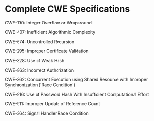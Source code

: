 

# Complete CWE Specifications

CWE-190: Integer Overflow or Wraparound

CWE-407: Inefficient Algorithmic Complexity

CWE-674: Uncontrolled Recursion

CWE-295: Improper Certificate Validation

CWE-328: Use of Weak Hash

CWE-863: Incorrect Authorization

CWE-362: Concurrent Execution using Shared Resource with Improper Synchronization ('Race Condition')

CWE-916: Use of Password Hash With Insufficient Computational Effort

CWE-911: Improper Update of Reference Count

CWE-364: Signal Handler Race Condition